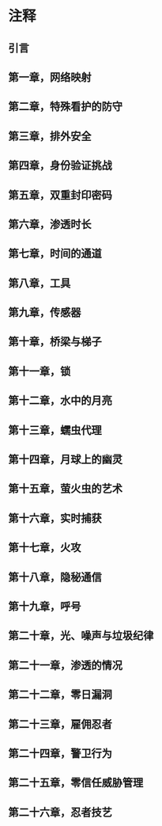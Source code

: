 # 注释

## 引言

## 第一章，网络映射

## 第二章，特殊看护的防守

## 第三章，排外安全

## 第四章，身份验证挑战

## 第五章，双重封印密码

## 第六章，渗透时长

## 第七章，时间的通道

## 第八章，工具

## 第九章，传感器

## 第十章，桥梁与梯子

## 第十一章，锁

## 第十二章，水中的月亮

## 第十三章，蠕虫代理

## 第十四章，月球上的幽灵

## 第十五章，萤火虫的艺术

## 第十六章，实时捕获

## 第十七章，火攻

## 第十八章，隐秘通信

## 第十九章，呼号

## 第二十章，光、噪声与垃圾纪律

## 第二十一章，渗透的情况

## 第二十二章，零日漏洞

## 第二十三章，雇佣忍者

## 第二十四章，警卫行为

## 第二十五章，零信任威胁管理

## 第二十六章，忍者技艺
